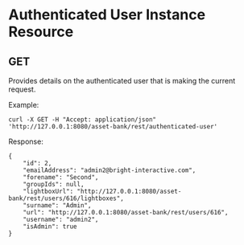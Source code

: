 # Authenticated User Instance Resource
## GET
Provides details on the authenticated user that is making the current request.

Example:
```
curl -X GET -H "Accept: application/json" 'http://127.0.0.1:8080/asset-bank/rest/authenticated-user'
```

Response:
```
{
    "id": 2,
    "emailAddress": "admin2@bright-interactive.com",
    "forename": "Second",
    "groupIds": null,
    "lightboxUrl": "http://127.0.0.1:8080/asset-bank/rest/users/616/lightboxes",
    "surname": "Admin",
    "url": "http://127.0.0.1:8080/asset-bank/rest/users/616",
    "username": "admin2",
    "isAdmin": true
}
```

